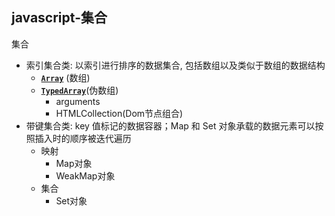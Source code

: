 ## javascript-集合

集合

- 索引集合类:	以索引进行排序的数据集合, 包括数组以及类似于数组的数据结构
  -  **[`Array`](https://developer.mozilla.org/zh-CN/docs/Web/JavaScript/Reference/Global_Objects/Array)** (数组)
  - **[`TypedArray`](https://developer.mozilla.org/zh-CN/docs/Web/JavaScript/Reference/Global_Objects/TypedArray)**(伪数组)
    - arguments
    - HTMLCollection(Dom节点组合)
- 带键集合类:    key 值标记的数据容器；Map 和 Set 对象承载的数据元素可以按照插入时的顺序被迭代遍历
  - 映射
    - Map对象
    - WeakMap对象
  - 集合
    - Set对象
